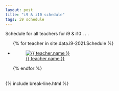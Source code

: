 ```yaml
---
layout: post
title: "i9 & i10 schedule"
tags: i9 schedule
---
```


Schedule for all teachers for i9 & i10 . . .

<ul class="photo-gallery">
  {% for teacher in site.data.i9-2021.Schedule %}
    <li>
      <a href="{{ site.gdrive }}{{ teacher.link }}">
        <figure>
          <img src="{{ teacher.photo | relative_url }}" alt="{{ teacher.name }}">
          <figcaption>{{ teacher.name }}</figcaption>
        </figure> 
      </a>
    </li>
  {% endfor %}
</ul>

<br>
{% include break-line.html %}

